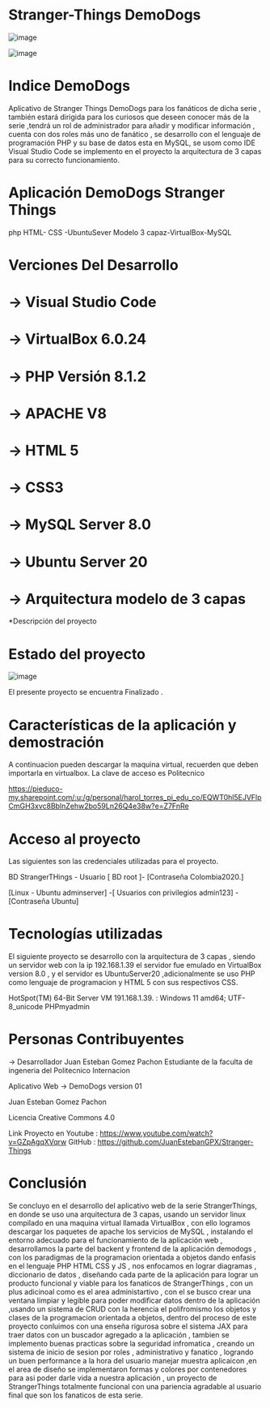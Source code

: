# Stranger-Things DemoDogs



![image](https://user-images.githubusercontent.com/107268193/191625132-126b9693-3614-4591-81fd-afbef060d983.png)




![image](https://user-images.githubusercontent.com/107268193/191626139-e265a221-6c6e-45de-a76d-171aae01a0c5.png)

# Indice  DemoDogs

Aplicativo de Stranger Things
DemoDogs para los fanáticos de dicha serie , también estará
dirigida para los curiosos que deseen conocer más de la serie
,tendrá un rol de administrador para añadir y modificar
información , cuenta con dos roles más uno de fanático  ,
se desarrollo con el lenguaje de programación
PHP y su base de datos esta en MySQL, se usom como IDE
Visual Studio Code se implemento en el proyecto la
arquitectura de 3 capas para su correcto funcionamiento.

# Aplicación DemoDogs Stranger Things

 php HTML- CSS -UbuntuSever Modelo 3 capaz-VirtualBox-MySQL
                               

#  Verciones Del Desarrollo

# -> Visual Studio Code
# -> VirtualBox 6.0.24
# -> PHP Versión 8.1.2
# -> APACHE V8
# -> HTML 5
# -> CSS3
# -> MySQL Server 8.0
# -> Ubuntu Server 20
# -> Arquitectura modelo de 3 capas 

*Descripción del proyecto

# Estado del proyecto

![image](https://user-images.githubusercontent.com/107268193/191627437-344af88d-2005-4e36-8fd9-663e1573b57b.png)


El presente proyecto se encuentra Finalizado .



# Características de la aplicación y demostración

A continuacion pueden descargar la maquina virtual, recuerden que deben importarla en virtualbox. La clave de acceso es Politecnico

https://pieduco-my.sharepoint.com/:u:/g/personal/harol_torres_pi_edu_co/EQWT0hl5EJVFlpCmGH3xvc8BblnZehw2bo59Ln26Q4e38w?e=Z7FnRe

# Acceso al proyecto

Las siguientes son las credenciales utilizadas para el proyecto.


BD StrangerTHings - Usuario [ BD root ]- [Contraseña Colombia2020.] 

[Linux - Ubuntu adminserver] -[ Usuarios con privilegios admin123] -[Contraseña Ubuntu]

# Tecnologías utilizadas

El siguiente proyecto se desarrollo con la arquitectura de 3 capas , siendo un servidor web con la ip 192.168.1.39 
el servidor fue emulado en VirtualBox version 8.0 , y el servidor es UbuntuServer20 ,adicionalmente se uso PHP como lenguaje de programacion
y HTML 5 con sus respectivos CSS.

 HotSpot(TM) 64-Bit Server VM 191.168.1.39.  : Windows 11  amd64; UTF-8_unicode PHPmyadmin

# Personas Contribuyentes

-> Desarrollador  Juan Esteban Gomez Pachon  Estudiante  de la faculta de ingeneria 
del Politecnico Internacion  

Aplicativo Web  -> DemoDogs version 01



Juan Esteban Gomez Pachon 

Licencia
Creative Commons 4.0

Link Proyecto en Youtube : https://www.youtube.com/watch?v=GZpAgqXVqrw
GitHub : https://github.com/JuanEstebanGPX/Stranger-Things

# Conclusión

Se concluyo en el desarrollo del aplicativo web de la serie
StrangerThings, en donde se uso una arquitectura de 3 capas,
usando un servidor linux compilado en una maquina virtual
llamada VirtualBox , con ello logramos descargar los paquetes
de apache los servicios de MySQL , instalando el entorno
adecuado para el funcionamiento de la aplicación web ,
desarrollamos la parte del backent y frontend de la aplicación
demodogs , con los paradigmas de la programacion orientada
a objetos dando enfasis en el lenguaje PHP HTML CSS y JS ,
nos enfocamos en lograr diagramas , diccionario de datos ,
diseñando cada parte de la aplicación para lograr un producto
funcional y viable para los fanaticos de StrangerThings , con
un plus adicinoal como es el area administartivo , con el se
busco crear una ventana limpiar y legible para poder modificar
datos dentro de la aplicación ,usando un sistema de CRUD con
la herencia el polifromismo los objetos y clases de la
programacion orientada a objetos, dentro del proceso de este
proyecto conluimos con una enseña rigurosa sobre el sistema
JAX para traer datos con un buscador agregado a la
aplicación , tambien se implemento buenas practicas sobre la
seguridad infromatica , creando un sistema de inicio de sesion
por roles , administrativo y fanatico , logrando un buen
performance a la hora del usuario manejar muestra aplicaicon
,en el area de diseño se implementaron formas y colores por
contenedores para asi poder darle vida a nuestra aplicación ,
un proyecto de StrangerThings totalmente funcional con una
pariencia agradable al usuario final que son los fanaticos de esta serie.
